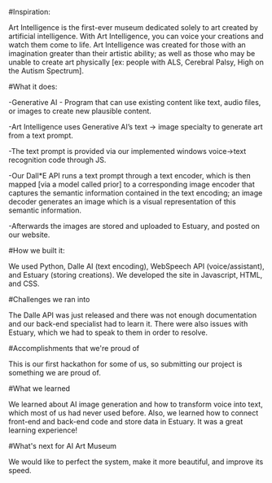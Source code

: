 
#Inspiration:

Art Intelligence is the first-ever museum dedicated solely to art created by artificial intelligence. With Art Intelligence, you can voice your creations and watch them come to life. Art Intelligence was created for those with an imagination greater than their artistic ability; as well as those who may be unable to create art physically [ex: people with ALS, Cerebral Palsy, High on the Autism Spectrum].

#What it does:

-Generative AI - Program that can use existing content like text, audio files, or images to create new plausible content.

-Art Intelligence uses Generative AI’s text -> image specialty to generate art from a text prompt.

-The text prompt is provided via our implemented windows voice->text recognition code through JS.

-Our Dall*E API runs a text prompt through a text encoder, which is then mapped [via a model called prior] to a corresponding image encoder that captures the semantic information contained in the text encoding; an image decoder generates an image which is a visual representation of this semantic information.

-Afterwards the images are stored and uploaded to Estuary, and posted on our website.

#How we built it:

We used Python, Dalle AI (text encoding), WebSpeech API (voice/assistant), and Estuary (storing creations). We developed the site in Javascript, HTML, and CSS.

#Challenges we ran into

The Dalle API was just released and there was not enough documentation and our back-end specialist had to learn it. There were also issues with Estuary, which we had to speak to them in order to resolve.

#Accomplishments that we're proud of

This is our first hackathon for some of us, so submitting our project is something we are proud of.

#What we learned

We learned about AI image generation and how to transform voice into text, which most of us had never used before. Also, we learned how to connect front-end and back-end code and store data in Estuary. It was a great learning experience!

#What's next for AI Art Museum

We would like to perfect the system, make it more beautiful, and improve its speed.
